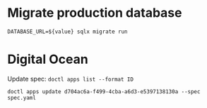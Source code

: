 # Migrate production database

`DATABASE_URL=${value} sqlx migrate run`

# Digital Ocean

Update spec:
`doctl apps list --format ID`

`doctl apps update d704ac6a-f499-4cba-a6d3-e5397138130a --spec spec.yaml`
